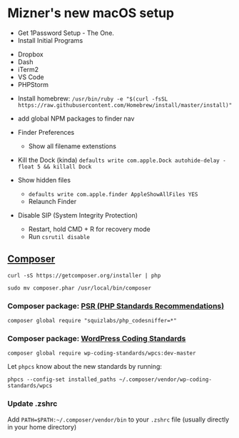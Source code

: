 # Mizner's new macOS setup

* Get 1Password Setup - The One.
* Install Initial Programs
 - Dropbox
 - Dash
 - iTerm2
 - VS Code
 - PHPStorm

* Install homebrew: `/usr/bin/ruby -e "$(curl -fsSL https://raw.githubusercontent.com/Homebrew/install/master/install)"`




* add global NPM packages to finder nav
* Finder Preferences
  - Show all filename extenstions
* Kill the Dock (kinda) `defaults write com.apple.Dock autohide-delay -float 5 && killall Dock`
* Show hidden files 
  - `defaults write com.apple.finder AppleShowAllFiles YES`
  - Relaunch Finder
* Disable SIP (System Integrity Protection)
  - Restart, hold CMD + R for recovery mode
  - Run `csrutil disable`

## [Composer](https://getcomposer.org/)
`curl -sS https://getcomposer.org/installer | php` 

`sudo mv composer.phar /usr/local/bin/composer`

### Composer package: [PSR (PHP Standards Recommendations)](http://www.php-fig.org/psr/)

`composer global require "squizlabs/php_codesniffer=*"`

### Composer package: [WordPress Coding Standards](https://github.com/WordPress-Coding-Standards/WordPress-Coding-Standards/)

`composer global require wp-coding-standards/wpcs:dev-master`

Let `phpcs` know about the new standards by running:

`phpcs --config-set installed_paths ~/.composer/vendor/wp-coding-standards/wpcs`

### Update .zshrc
Add `PATH=$PATH:~/.composer/vendor/bin` to your `.zshrc` file (usually directly in your home directory)
